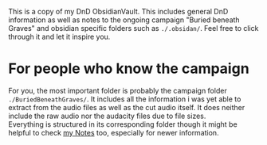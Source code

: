 This is a copy of my DnD ObsidianVault. This includes general DnD information as well as notes to the ongoing campaign "Buried beneath Graves" and obsidian specific folders such as  `./.obsidan/`. Feel free to click through it and let it inspire you.
# For people who know the campaign
For you, the most important folder is probably the campaign folder `./BuriedBeneathGraves/`. It includes all the information i was yet able to extract from the audio files as well as the cut audio itself. It does neither include the raw audio nor the audacity files due to file sizes.  
Everything is structured in its corresponding folder though it might be helpful to check [my Notes](./BuriedBeneathGraves/Notes.md) too, especially for newer information.
